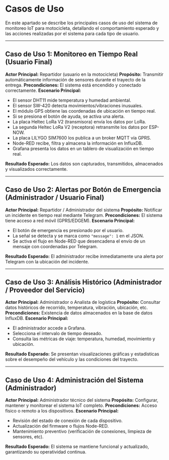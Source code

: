 # Casos de Uso

En este apartado se describe los principales casos de uso del sistema de monitoreo IoT para motocicleta, detallando el comportamiento esperado y las acciones realizadas por el sistema para cada tipo de usuario.

---

## Caso de Uso 1: Monitoreo en Tiempo Real (Usuario Final)

**Actor Principal:** Repartidor (usuario en la motocicleta)
**Propósito:** Transmitir automáticamente información de sensores durante el trayecto de la entrega.
**Precondiciones:** El sistema está encendido y conectado correctamente.
**Escenario Principal:**

* El sensor DHT11 mide temperatura y humedad ambiental.
* El sensor SW-420 detecta movimientos/vibraciones inusuales.
* El módulo GPS obtiene las coordenadas de ubicación en tiempo real.
* Si se presiona el botón de ayuda, se activa una alerta.
* La placa Heltec LoRa V2 (transmisora) envía los datos por LoRa.
* La segunda Heltec LoRa V2 (receptora) retransmite los datos por ESP-NOW.
* La placa LILYGO SIM7600 los publica a un broker MQTT vía GPRS.
* Node-RED recibe, filtra y almacena la información en InfluxDB.
* Grafana presenta los datos en un tablero de visualización en tiempo real.

**Resultado Esperado:** Los datos son capturados, transmitidos, almacenados y visualizados correctamente.

---

## Caso de Uso 2: Alertas por Botón de Emergencia (Administrador / Usuario Final)

**Actor Principal:** Repartidor / Administrador del sistema
**Propósito:** Notificar un incidente en tiempo real mediante Telegram.
**Precondiciones:** El sistema tiene acceso a red móvil (GPRS/EDGEM).
**Escenario Principal:**

* El botón de emergencia es presionado por el usuario.
* La señal se detecta y se marca como `"message": 1` en el JSON.
* Se activa el flujo en Node-RED que desencadena el envío de un mensaje con coordenadas por Telegram.

**Resultado Esperado:** El administrador recibe inmediatamente una alerta por Telegram con la ubicación del incidente.

---

## Caso de Uso 3: Análisis Histórico (Administrador / Proveedor del Servicio)

**Actor Principal:** Administrador o Analista de logística
**Propósito:** Consultar datos históricos de recorrido, temperatura, vibración, ubicación, etc.
**Precondiciones:** Existencia de datos almacenados en la base de datos InfluxDB.
**Escenario Principal:**

* El administrador accede a Grafana.
* Selecciona el intervalo de tiempo deseado.
* Consulta las métricas de viaje: temperatura, humedad, movimiento y ubicación.

**Resultado Esperado:** Se presentan visualizaciones gráficas y estadísticas sobre el desempeño del vehículo y las condiciones del trayecto.

---

## Caso de Uso 4: Administración del Sistema (Administrador)

**Actor Principal:** Administrador técnico del sistema
**Propósito:** Configurar, mantener y monitorear el sistema IoT completo.
**Precondiciones:** Acceso físico o remoto a los dispositivos.
**Escenario Principal:**

* Revisión del estado de conexión de cada dispositivo.
* Actualización del firmware o flujos Node-RED.
* Mantenimiento preventivo (verificación de conexiones, limpieza de sensores, etc).

**Resultado Esperado:** El sistema se mantiene funcional y actualizado, garantizando su operatividad continua.
